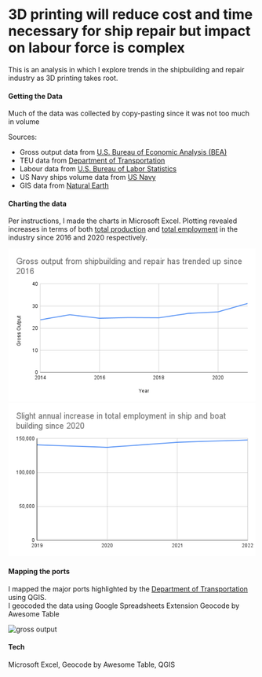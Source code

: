 # 3D printing will reduce cost and time necessary for ship repair but impact on labour force is complex

This is an analysis in which I explore trends in the shipbuilding and repair industry as 3D printing takes root. <br/>

#### Getting the Data

Much of the data was collected by copy-pasting since it was not too much in volume <br/>

Sources: 
* Gross output data from [U.S. Bureau of Economic Analysis (BEA)](https://apps.bea.gov/iTable/?reqid=150&step=2&isuri=1&categories=ugdpxind#eyJhcHBpZCI6MTUwLCJzdGVwcyI6WzEsMiwzXSwiZGF0YSI6W1siY2F0ZWdvcmllcyIsIkdkcHhJbmQiXSxbIlRhYmxlX0xpc3QiLCIyMzciXV19)
* TEU data from [Department of Transportation](https://explore.dot.gov/views/MonthlyContainerPortTEUs/TEUs?%3Aembed=y&%3AisGuestRedirectFromVizportal=y)
* Labour data from [U.S. Bureau of Labor Statistics](https://www.bls.gov/oes/current/naics4_336600.htm)
* US Navy ships volume data from [US Navy](https://www.secnav.navy.mil/fmc/fmb/Documents/24pres/Budget_Highlights_Book.pdf)
* GIS data from [Natural Earth](https://www.naturalearthdata.com/downloads/)

#### Charting the data

Per instructions, I made the charts in Microsoft Excel. Plotting revealed increases in terms of both [total production](https://apps.bea.gov/iTable/?reqid=150&step=2&isuri=1&categories=ugdpxind#eyJhcHBpZCI6MTUwLCJzdGVwcyI6WzEsMiwzXSwiZGF0YSI6W1siY2F0ZWdvcmllcyIsIkdkcHhJbmQiXSxbIlRhYmxlX0xpc3QiLCIyMzciXV19) and [total employment](https://www.bls.gov/oes/current/naics4_336600.htm) in the industry since 2016 and 2020 respectively. 

![gross output](/Gross%20output%20from%20shipbuilding%20and%20repair%20has%20trended%20up%20since%202016.png)
![employment](/Slight%20annual%20increase%20in%20total%20employment%20in%20ship%20and%20boat%20building%20since%202020.png)

#### Mapping the ports
I mapped the major ports highlighted by the [Department of Transportation](https://explore.dot.gov/views/MonthlyContainerPortTEUs/TEUs?%3Aembed=y&%3AisGuestRedirectFromVizportal=y) using QGIS. <br/>
I geocoded the data using Google Spreadsheets Extension Geocode by Awesome Table

![gross output](/us_ports.png)

#### Tech
Microsoft Excel, Geocode by Awesome Table, QGIS
